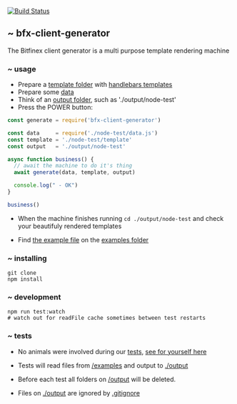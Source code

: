 [![Build Status](https://travis-ci.com/hems/bfx-api-client-generator.svg?branch=master)](https://travis-ci.com/hems/bfx-api-client-generator)

## ~ bfx-client-generator

The Bitfinex client generator is a multi purpose template rendering machine

### ~ usage

 - Prepare a [template folder](./examples/node-test/template) with [handlebars templates](https://github.com/wycats/handlebars.js)
 - Prepare some [data](./examples/node-test/data.js)
 - Think of an [output folder](./output), such as './output/node-test'
 - Press the POWER button:

```javascript
const generate = require('bfx-client-generator')

const data     = require('./node-test/data.js')
const template = './node-test/template'
const output   = './output/node-test'

async function business() {
  // await the machine to do it's thing
  await generate(data, template, output)

  console.log(" - OK")
}

business()
```

 - When the machine finishes running ```cd ./output/node-test``` and check your
 beautifuly rendered templates

 - Find [the example file](./examples/example.js) on the [examples folder](./examples)

### ~ installing

````shell
git clone
npm install
````

### ~ development

````shell
npm run test:watch
# watch out for readFile cache sometimes between test restarts
````

### ~ tests

 - No animals were involved during our [tests](./tests/index.js),
[see for yourself here](./tests/index.js)

 - Tests will read files from [/examples](./examples/) and
output to [./output](./output)

 - Before each test all folders on [/output](./output) will
be deleted.

 - Files on [./output](./output) are ignored by [.gitignore](./.gitignore)
